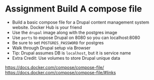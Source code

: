 # Assignment Build A compose file

- Build a basic compose file for a Drupal content management system website. Docker Hub is your friend
- Use the `drupal` image along with the postgres image
- Use `ports` to expose Drupal on 8080 so you can localhost:8080
- Be sure to set `POSTGRES_PASSWORD` for postgres
- Walk through Drupal setup via Browser
- Tip: Drupal assumes DB is `localhost`, but it is service name
- Extra Credit: Use volumes to store Drupal unique data

https://docs.docker.com/compose/compose-file/
https://docs.docker.com/compose/compose-file/#links
